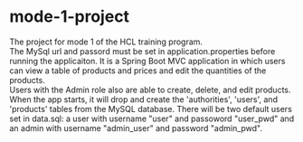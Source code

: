 # mode-1-project
The project for mode 1 of the HCL training program.   
The MySql url and passord must be set in application.properties before running the applicaiton. 
It is a Spring Boot MVC application in which users can view a table of products and prices and edit the quantities of the products.  
Users with the Admin role also are able to create, delete, and edit products.   
When the app starts, it will drop and create the 'authorities', 'users', and 'products' tables from the MySQL database. There will be two default users set in data.sql: a user with username "user" and passoword "user\_pwd" and an admin with username "admin\_user" and password "admin\_pwd".   
